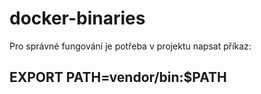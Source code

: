# docker-binaries

Pro správné fungování je potřeba v projektu napsat příkaz:

## EXPORT PATH=vendor/bin:$PATH
